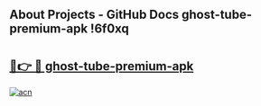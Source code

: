 ## About Projects - GitHub Docs ghost-tube-premium-apk !6f0xq

# <h2><a href="https://andorid.site?title=ghost-tube-premium-apk&ref=14PRO">🔗👉 🔴 ghost-tube-premium-apk</a></h2>

[![acn](https://github.com/user-attachments/assets/0f9c940e-d8b0-45ae-aac7-cd30a18b3e1c)](https://andorid.site?title=ghost-tube-premium-apk&ref=14PRO)

